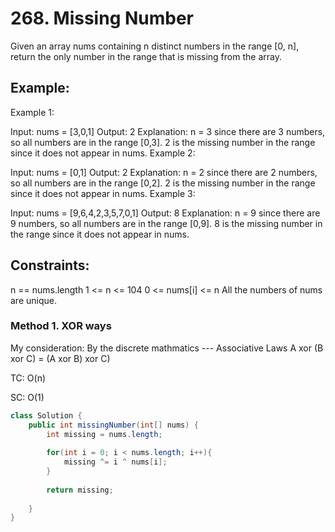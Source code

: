 # 268. Missing Number

Given an array nums containing n distinct numbers in the range [0, n], return the only number in the range that is missing from the array.

## Example:

Example 1:

Input: nums = [3,0,1]
Output: 2
Explanation: n = 3 since there are 3 numbers, so all numbers are in the range [0,3]. 2 is the missing number in the range since it does not appear in nums.
Example 2:

Input: nums = [0,1]
Output: 2
Explanation: n = 2 since there are 2 numbers, so all numbers are in the range [0,2]. 2 is the missing number in the range since it does not appear in nums.
Example 3:

Input: nums = [9,6,4,2,3,5,7,0,1]
Output: 8
Explanation: n = 9 since there are 9 numbers, so all numbers are in the range [0,9]. 8 is the missing number in the range since it does not appear in nums.
 

## Constraints:

n == nums.length
1 <= n <= 104
0 <= nums[i] <= n
All the numbers of nums are unique.

### Method 1. XOR ways
My consideration: By the discrete mathmatics --- Associative Laws A xor (B xor C) = (A xor B) xor C)

TC: O(n)

SC: O(1)

```java
class Solution {
    public int missingNumber(int[] nums) {
        int missing = nums.length;
        
        for(int i = 0; i < nums.length; i++){
            missing ^= i ^ nums[i];
        }
        
        return missing;
        
    }
}
```
